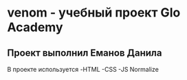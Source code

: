# venom - учебный проект Glo Academy
## Проект выполнил Еманов Данила

В проекте используется
-HTML
-CSS
-JS
Normalize

